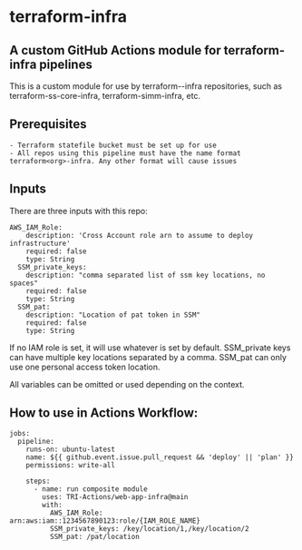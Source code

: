 # terraform-infra

## A custom GitHub Actions module for terraform-infra pipelines

This is a custom module for use by terraform-<org>-infra repositories, such as terraform-ss-core-infra, terraform-simm-infra, etc.

## Prerequisites
    - Terraform statefile bucket must be set up for use
    - All repos using this pipeline must have the name format terraform<org>-infra. Any other format will cause issues


## Inputs

There are three inputs with this repo:

```
AWS_IAM_Role:
    description: 'Cross Account role arn to assume to deploy infrastructure'
    required: false
    type: String
  SSM_private_keys:
    description: "comma separated list of ssm key locations, no spaces"
    required: false
    type: String
  SSM_pat:
    description: "Location of pat token in SSM"
    required: false
    type: String
```

If no IAM role is set, it will use whatever is set by default.
SSM_private keys can have multiple key locations separated by a comma. 
SSM_pat can only use one personal access token location.

All variables can be omitted or used depending on the context.

## How to use in Actions Workflow:

```
jobs:
  pipeline:
    runs-on: ubuntu-latest
    name: ${{ github.event.issue.pull_request && 'deploy' || 'plan' }}
    permissions: write-all
 
    steps:
      - name: run composite module
        uses: TRI-Actions/web-app-infra@main
        with:
          AWS_IAM_Role: arn:aws:iam::1234567890123:role/{IAM_ROLE_NAME}
          SSM_private_keys: /key/location/1,/key/location/2
          SSM_pat: /pat/location
```
